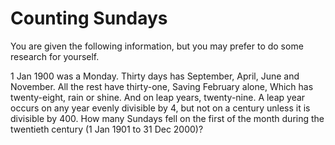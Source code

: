 # Counting Sundays

You are given the following information, but you may prefer to do some research for yourself.

1 Jan 1900 was a Monday. Thirty days has September, April, June and November. All the rest have thirty-one, Saving
February alone, Which has twenty-eight, rain or shine. And on leap years, twenty-nine. A leap year occurs on any year
evenly divisible by 4, but not on a century unless it is divisible by 400. How many Sundays fell on the first of the
month during the twentieth century (1 Jan 1901 to 31 Dec 2000)?